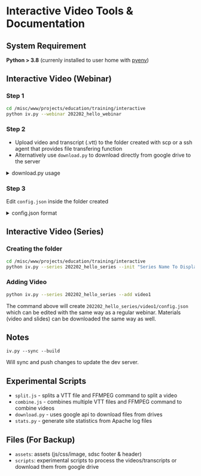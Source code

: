 # Interactive Video Tools & Documentation


## System Requirement
**Python > 3.8** (currenly installed to user home with [pyenv](https://github.com/pyenv/pyenv))

## Interactive Video (Webinar)

### Step 1
```bash
cd /misc/www/projects/education/training/interactive
python iv.py --webinar 202202_hello_webinar
```

### Step 2
* Upload video and transcript (.vtt) to the folder created with scp or a ssh agent that provides file transfering function
* Alternatively use `download.py` to download directly from google drive to the server 
<details>
  <summary>download.py usage</summary>
  
  #### Dependencies (pip install)
  `google-api-python-client` `google_auth_oauthlib`
  
  ```
  usage: python download.py [-h] [--verbose] [--hide-pg] [--no-color] [--skip-exist]
                   [--list-only] [--flat] [--ext EXT] --drive DRIVE --dist DIST
                   (--folder-name FOLDER_NAME | --folder-id FOLDER_ID)

optional arguments:
  -h, --help            show this help message and exit
  --verbose             Increase output verbosity
  --hide-pg             Hide progress bar
  --no-color            Hide ANSI colors
  --skip-exist          Skip already downloaded
  --list-only           List the files without downloading them
  --flat                Download files without preserving folder structures
  --ext EXT             File extension to download
  --drive DRIVE         Drive ID (token at the end of the URL at root level in the
                        drive)
  --dist DIST           Dist folder
  --folder-name FOLDER_NAME
                        Folder name. If multiple folder matches, download will not
                        start.
  --folder-id FOLDER_ID
                        Folder ID (token at the end of the URL
  ```
</details>

### Step 3
Edit `config.json` inside the folder created
<details>
  <summary>config.json format</summary>
  
  ```json
{
    "title": "Sample Title", // Window and document title
    "subtitle": "Sample subtitle",
    "description": "Sample description",
    "toc": {
        "TOC1": "01:50",
        "TOC2": "20:30"
    }, // Table of contents, [Text Content: key]: [Timestamp: value]
    "links": {
        "Link1": "https://sdsc.edu",
        "Link2": "https://github.com"
    }, // Links, [Text Content: key]: [Link: value]
    
    // Path can be absolute or relative to where the config.json is
    "mp4_path": "video.mp4", // Path to find the video file
    "vtt_path": "transcript.vtt" // Path to find the transcript file
}
```
</details>

## Interactive Video (Series)

### Creating the folder
```bash
cd /misc/www/projects/education/training/interactive
python iv.py --series 202202_hello_series --init "Series Name To Display On the Web"
```

### Adding Video
```bash
python iv.py --series 202202_hello_series --add video1
```
The command above will create `202202_hello_series/video1/config.json` which can be edited with the same way as a regular webinar. Materials (video and slides) can be downloaded the same way as well.

## Notes
```
iv.py --sync --build
```
Will sync and push changes to update the dev server.

## Experimental Scripts

-   `split.js` - splits a VTT file and FFMPEG command to split a video
-   `combine.js` - combines multiple VTT files and FFMPEG command to combine videos
-   `download.py` - uses google api to download files from drives
-   `stats.py` - generate site statistics from Apache log files

## Files (For Backup)
-   `assets`: assets (js/css/image, sdsc footer & header)
-   `scripts`: experimental scripts to process the videos/transcripts or download them from google drive

